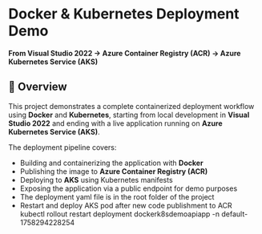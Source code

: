 # Docker & Kubernetes Deployment Demo  
**From Visual Studio 2022 → Azure Container Registry (ACR) → Azure Kubernetes Service (AKS)**

## 📌 Overview
This project demonstrates a complete containerized deployment workflow using **Docker** and **Kubernetes**, starting from local development in **Visual Studio 2022** and ending with a live application running on **Azure Kubernetes Service (AKS)**.

The deployment pipeline covers:
- Building and containerizing the application with **Docker**
- Publishing the image to **Azure Container Registry (ACR)**
- Deploying to **AKS** using Kubernetes manifests
- Exposing the application via a public endpoint for demo purposes
- The deployment yaml file is in the root folder of the project
- Restart and deploy AKS pod after new code publishment to ACR  
  kubectl rollout restart deployment dockerk8sdemoapiapp -n default-1758294228254
